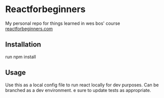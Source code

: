 # Reactforbeginners

My personal repo for things learned in wes bos' course <a href="https://reactforbeginners.com">reactforbeginners.com</a>

## Installation

run npm install

## Usage

Use this as a local config file to run react locally for dev purposes. Can be branched as a dev environment.
e sure to update tests as appropriate.

